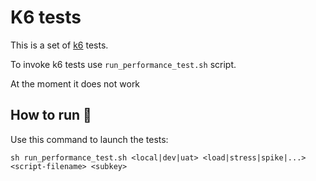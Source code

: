 # K6 tests

This is a set of [k6](https://k6.io) tests.

To invoke k6 tests use `run_performance_test.sh` script.

At the moment it does not work

## How to run 🚀

Use this command to launch the tests:

``` shell
sh run_performance_test.sh <local|dev|uat> <load|stress|spike|...> <script-filename> <subkey>
```